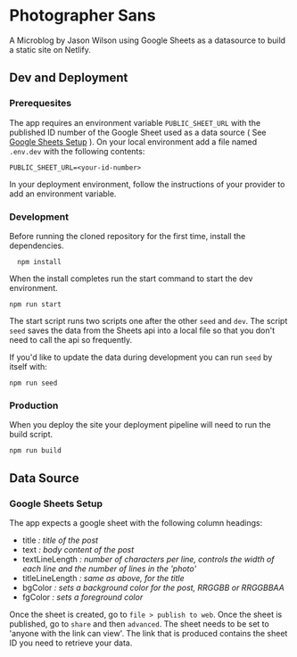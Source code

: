 # Photographer Sans

A Microblog by Jason Wilson using Google Sheets as a datasource to build a static site on Netlify.

## Dev and Deployment

### Prerequesites

The app requires an environment variable `PUBLIC_SHEET_URL` with the published ID number of the Google Sheet used as a data source ( See [Google Sheets Setup](#google-sheets-setup) ). On your local environment add a file named `.env.dev` with the following contents:

```env
PUBLIC_SHEET_URL=<your-id-number>
```

In your deployment environment, follow the instructions of your provider to add an environment variable.

### Development

Before running the cloned repository for the first time, install the dependencies.

```shell
  npm install
```

When the install completes run the start command to start the dev environment.

```shell
npm run start
```

The start script runs two scripts one after the other `seed` and `dev`. The script `seed` saves the data from the Sheets api into a local file so that you don't need to call the api so frequently. 

If you'd like to update the data during development you can run `seed` by itself with:

```shell
npm run seed
```

### Production

When you deploy the site your deployment pipeline will need to run the build script.

```shell
npm run build
```

## Data Source

### Google Sheets Setup

The app expects a google sheet with the following column headings: 

- title _: title of the post_
- text _: body content of the post_
- textLineLength _: number of characters per line, controls the width of each line and the number of lines in the 'photo'_
- titleLineLength _: same as above, for the title_
- bgColor _: sets a background color for the post, RRGGBB or RRGGBBAA_
- fgColor _: sets a foreground color_

Once the sheet is created, go to `file > publish to web`. Once the sheet is published, go to `share` and then `advanced`. The sheet needs to be set to 'anyone with the link can view'. The link that is produced contains the sheet ID you need to retrieve your data. 